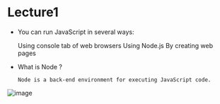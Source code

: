 # Lecture1
- You can run JavaScript in several ways:
  
    Using console tab of web browsers
    Using Node.js
    By creating web pages

- What is Node ?

      Node is a back-end environment for executing JavaScript code.

![image](https://github.com/fayzirahmonrahmonov/lecture1/assets/133873684/70d25fab-03b5-4d6c-86cd-a306a5e2b2b9)


  
